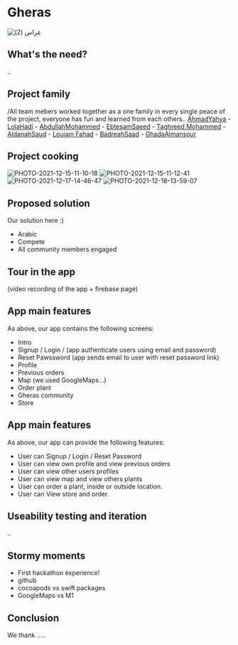 # Gheras
![غِراس (2)](https://user-images.githubusercontent.com/92252764/146649006-4d48d4b1-f753-49ea-8cfe-58b9d69937ea.png)



## What's the need?
..


## Project family
/All team mebers worked together as a one family in every single peace of the project, everyone has fun and learned from each others.. 
[AhmadYahya](https://github.com/LolaHadi) - [LolaHadi](https://github.com/LolaHadi) - [AbdullahMohammed](https://github.com/LolaHadi) - [EbtesamSaeed](https://github.com/LolaHadi) - [Taghreed Mohammed](https://github.com/LolaHadi) - [AldanahSaud](https://github.com/LolaHadi) - [Loujain Fahad](https://github.com/LolaHadi) - [BadreahSaad](https://github.com/LolaHadi) - [GhadaAlmansour](https://github.com/LolaHadi) 


## Project cooking
![PHOTO-2021-12-15-11-10-18](https://user-images.githubusercontent.com/92252764/146649027-88d68ca5-b30b-486f-befb-02686537fb76.jpg)
![PHOTO-2021-12-15-11-12-41](https://user-images.githubusercontent.com/92252764/146649036-c4f85345-878a-46bc-aca3-5b12c4e0a3a6.jpg)
![PHOTO-2021-12-17-14-46-47](https://user-images.githubusercontent.com/92252764/146649056-e842b831-6c7a-4ca8-851b-604d13f7861e.jpg)
![PHOTO-2021-12-18-13-59-07](https://user-images.githubusercontent.com/92252764/146649063-47ba7209-bc4c-4d0d-be4f-df41bc51f702.jpg)



## Proposed solution
Our solution here :)
- Arabic 
- Compete
- All community members engaged


## Tour in the app
(video recording of the app + firebase page)


## App main features
As above, our app contains the following screens:
- Intro
- Signup / Login / (app authenticate users using email and password)
- Reset Pawssword (app sends email to user with reset password link)
- Profile
- Previous orders
- Map (we used GoogleMaps...)
- Order plant
- Gheras community
- Store

## App main features
As above, our app can provide the following features:
- User can Signup / Login / Reset Password
- User can view own profile and view previous orders
- User can view other users profiles
- User can view map and view others plants
- User can order a plant, inside or outside location.
- User can View store and order. 

## Useability testing and iteration
..

## Stormy moments 
- First hackathon experience! 
- github
- cocoapods vs swift packages
- GoogleMaps vs M1


## Conclusion
We thank .....
